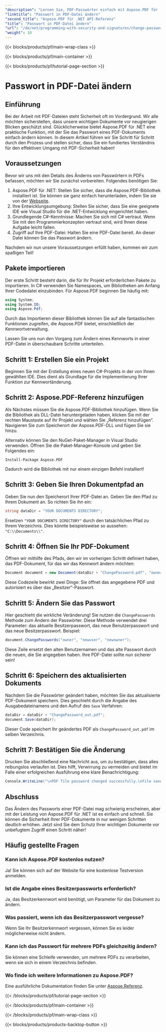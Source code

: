 ```yaml
---
"description": "Lernen Sie, PDF-Passwörter einfach mit Aspose.PDF für .NET zu ändern. Unsere Schritt-für-Schritt-Anleitung führt Sie sicher durch den Vorgang."
"linktitle": "Passwort in PDF-Datei ändern"
"second_title": "Aspose.PDF für .NET API-Referenz"
"title": "Passwort in PDF-Datei ändern"
"url": "/de/net/programming-with-security-and-signatures/change-password/"
"weight": 10
---
```


{{< blocks/products/pf/main-wrap-class >}}

{{< blocks/products/pf/main-container >}}

{{< blocks/products/pf/tutorial-page-section >}}

# Passwort in PDF-Datei ändern

## Einführung

Bei der Arbeit mit PDF-Dateien steht Sicherheit oft im Vordergrund. Wir alle möchten sicherstellen, dass unsere wichtigen Dokumente vor neugierigen Blicken geschützt sind. Glücklicherweise bietet Aspose.PDF für .NET eine praktische Funktion, mit der Sie das Passwort eines PDF-Dokuments einfach ändern können. In diesem Artikel führen wir Sie Schritt für Schritt durch den Prozess und stellen sicher, dass Sie ein fundiertes Verständnis für den effektiven Umgang mit PDF-Sicherheit haben!

## Voraussetzungen

Bevor wir uns mit den Details des Änderns von Passwörtern in PDFs befassen, möchten wir Sie zunächst vorbereiten. Folgendes benötigen Sie:

1. Aspose.PDF für .NET: Stellen Sie sicher, dass die Aspose.PDF-Bibliothek installiert ist. Sie können sie ganz einfach herunterladen, indem Sie sie von der [Webseite](https://releases.aspose.com/pdf/net/).
2. Ihre Entwicklungsumgebung: Stellen Sie sicher, dass Sie eine geeignete IDE wie Visual Studio für die .NET-Entwicklung eingerichtet haben.
3. Grundlegende C#-Kenntnisse: Machen Sie sich mit C# vertraut. Wenn Sie mit den Programmierkonzepten vertraut sind, wird Ihnen diese Aufgabe leicht fallen.
4. Zugriff auf Ihre PDF-Datei: Halten Sie eine PDF-Datei bereit. An dieser Datei können Sie das Passwort ändern.

Nachdem wir nun unsere Voraussetzungen erfüllt haben, kommen wir zum spaßigen Teil!

## Pakete importieren

Der erste Schritt besteht darin, die für Ihr Projekt erforderlichen Pakete zu importieren. In C# verwenden Sie Namespaces, um Bibliotheken am Anfang Ihrer Codedatei einzubinden. Für Aspose.PDF beginnen Sie häufig mit:

```csharp
using System;
using System.IO;
using Aspose.Pdf;
```

Durch das Importieren dieser Bibliothek können Sie auf alle fantastischen Funktionen zugreifen, die Aspose.PDF bietet, einschließlich der Kennwortverwaltung. 

Lassen Sie uns nun den Vorgang zum Ändern eines Kennworts in einer PDF-Datei in überschaubare Schritte unterteilen. 

## Schritt 1: Erstellen Sie ein Projekt

Beginnen Sie mit der Erstellung eines neuen C#-Projekts in der von Ihnen gewählten IDE. Dies dient als Grundlage für die Implementierung Ihrer Funktion zur Kennwortänderung.

## Schritt 2: Aspose.PDF-Referenz hinzufügen

Als Nächstes müssen Sie die Aspose.PDF-Bibliothek hinzufügen. Wenn Sie die Bibliothek als DLL-Datei heruntergeladen haben, klicken Sie mit der rechten Maustaste auf Ihr Projekt und wählen Sie „Referenz hinzufügen“. Navigieren Sie zum Speicherort der Aspose.PDF-DLL und fügen Sie sie hinzu.

Alternativ können Sie den NuGet-Paket-Manager in Visual Studio verwenden. Öffnen Sie die Paket-Manager-Konsole und geben Sie Folgendes ein:

```
Install-Package Aspose.PDF
```

Dadurch wird die Bibliothek mit nur einem einzigen Befehl installiert!

## Schritt 3: Geben Sie Ihren Dokumentpfad an

Geben Sie nun den Speicherort Ihrer PDF-Datei an. Geben Sie den Pfad zu Ihrem Dokument an. So richten Sie ihn ein:

```csharp
string dataDir = "YOUR DOCUMENTS DIRECTORY";
```

Ersetzen `"YOUR DOCUMENTS DIRECTORY"` durch den tatsächlichen Pfad zu Ihrem Verzeichnis. Dies könnte beispielsweise so aussehen: `"C:\\Documents\\"`.

## Schritt 4: Öffnen Sie Ihr PDF-Dokument

Öffnen wir mithilfe des Pfads, den wir im vorherigen Schritt definiert haben, das PDF-Dokument, für das wir das Kennwort ändern möchten:

```csharp
Document document = new Document(dataDir + "ChangePassword.pdf", "owner");
```

Diese Codezeile bewirkt zwei Dinge: Sie öffnet das angegebene PDF und autorisiert es über das „Besitzer“-Passwort.

## Schritt 5: Ändern Sie das Passwort

Hier geschieht die wirkliche Veränderung! Sie nutzen die `ChangePasswords` Methode zum Ändern der Passwörter. Diese Methode verwendet drei Parameter: das aktuelle Besitzerpasswort, das neue Benutzerpasswort und das neue Besitzerpasswort. Beispiel:

```csharp
document.ChangePasswords("owner", "newuser", "newowner");
```

Diese Zeile ersetzt den alten Benutzernamen und das alte Passwort durch die neuen, die Sie angegeben haben. Ihre PDF-Datei sollte nun sicherer sein!

## Schritt 6: Speichern des aktualisierten Dokuments

Nachdem Sie die Passwörter geändert haben, möchten Sie das aktualisierte PDF-Dokument speichern. Dies geschieht durch die Angabe des Ausgabedateinamens und den Aufruf des `Save` Verfahren:

```csharp
dataDir = dataDir + "ChangePassword_out.pdf";
document.Save(dataDir);
```

Dieser Code speichert Ihr geändertes PDF als `ChangePassword_out.pdf` im selben Verzeichnis.

## Schritt 7: Bestätigen Sie die Änderung

Drucken Sie abschließend eine Nachricht aus, um zu bestätigen, dass alles reibungslos verlaufen ist. Dies hilft, Verwirrung zu vermeiden und bietet im Falle einer erfolgreichen Ausführung eine klare Benachrichtigung:

```csharp
Console.WriteLine("\nPDF file password changed successfully.\nFile saved at " + dataDir);
```

## Abschluss

Das Ändern des Passworts einer PDF-Datei mag schwierig erscheinen, aber mit der Leistung von Aspose.PDF für .NET ist es einfach und schnell. Sie können die Sicherheit Ihrer PDF-Dokumente in nur wenigen Schritten deutlich erhöhen. Jetzt sind Sie dem Schutz Ihrer wichtigen Dokumente vor unbefugtem Zugriff einen Schritt näher!

## Häufig gestellte Fragen

### Kann ich Aspose.PDF kostenlos nutzen?
Ja! Sie können sich auf der Website für eine kostenlose Testversion anmelden.

### Ist die Angabe eines Besitzerpassworts erforderlich?
Ja, das Besitzerkennwort wird benötigt, um Parameter für das Dokument zu ändern.

### Was passiert, wenn ich das Besitzerpasswort vergesse?
Wenn Sie Ihr Besitzerkennwort vergessen, können Sie es leider möglicherweise nicht ändern.

### Kann ich das Passwort für mehrere PDFs gleichzeitig ändern?
Sie können eine Schleife verwenden, um mehrere PDFs zu verarbeiten, wenn sie sich in einem Verzeichnis befinden.

### Wo finde ich weitere Informationen zu Aspose.PDF?
Eine ausführliche Dokumentation finden Sie unter [Aspose.Referenz](https://reference.aspose.com/pdf/net/).

{{< /blocks/products/pf/tutorial-page-section >}}

{{< /blocks/products/pf/main-container >}}

{{< /blocks/products/pf/main-wrap-class >}}

{{< blocks/products/products-backtop-button >}}